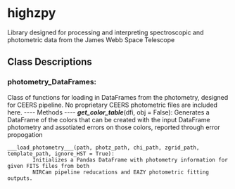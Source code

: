 # highzpy
Library designed for processing and interpreting spectroscopic and photometric data from the James Webb Space Telescope

## Class Descriptions

### photometry_DataFrames:

Class of functions for loading in DataFrames from the photometry, designed for CEERS pipeline. No proprietary CEERS 
    photometric files are included here.
    ----
    Methods
    ----
    ___get_color_table___(dfi, obj = False):
            Generates a DataFrame of the colors that can be created with the input DataFrame photometry and assotiated 
            errors on those colors, reported through error propogation

            
    ___load_photometry___(path, photz_path, chi_path, zgrid_path, template_path, ignore_HST = True):
            Initializes a Pandas DataFrame with photometry information for given FITS files from both
            NIRCam pipeline reducations and EAZY photometric fitting outputs.
